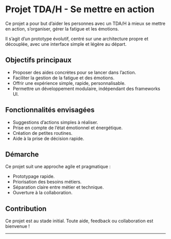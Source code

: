 # Projet TDA/H - Se mettre en action

Ce projet a pour but d’aider les personnes avec un TDA/H à mieux se mettre en action, s’organiser, gérer la fatigue et les émotions. 

Il s’agit d’un prototype évolutif, centré sur une architecture propre et découplée, avec une interface simple et légère au départ. 

## Objectifs principaux

- Proposer des aides concrètes pour se lancer dans l’action.
- Faciliter la gestion de la fatigue et des émotions.
- Offrir une expérience simple, rapide, personnalisable.
- Permettre un développement modulaire, indépendant des frameworks UI.

## Fonctionnalités envisagées

- Suggestions d’actions simples à réaliser.
- Prise en compte de l’état émotionnel et énergétique.
- Création de petites routines.
- Aide à la prise de décision rapide.

## Démarche

Ce projet suit une approche agile et pragmatique :
- Prototypage rapide.
- Priorisation des besoins métiers.
- Séparation claire entre métier et technique.
- Ouverture à la collaboration.

## Contribution

Ce projet est au stade initial. Toute aide, feedback ou collaboration est bienvenue !

---


